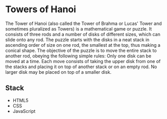 # Towers of Hanoi

The Tower of Hanoi (also called the Tower of Brahma or Lucas' Tower and sometimes pluralized as Towers) is a mathematical game or puzzle. It consists of three rods and a number of disks of different sizes, which can slide onto any rod. The puzzle starts with the disks in a neat stack in ascending order of size on one rod, the smallest at the top, thus making a conical shape.
The objective of the puzzle is to move the entire stack to another rod, obeying the following simple rules:
Only one disk can be moved at a time.
Each move consists of taking the upper disk from one of the stacks and placing it on top of another stack or on an empty rod.
No larger disk may be placed on top of a smaller disk.

## Stack

- HTML5
- CSS
- JavaScript
